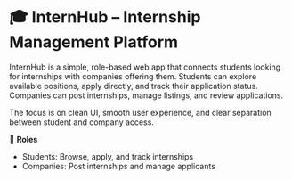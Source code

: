 # 🎓 InternHub – Internship Management Platform

InternHub is a simple, role-based web app that connects students looking for internships with companies offering them. Students can explore available positions, apply directly, and track their application status. Companies can post internships, manage listings, and review applications.

The focus is on clean UI, smooth user experience, and clear separation between student and company access.

👤 **Roles**
- Students: Browse, apply, and track internships
- Companies: Post internships and manage applicants
